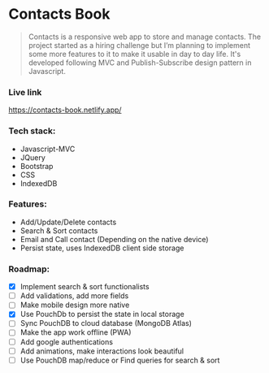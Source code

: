 # Contacts Book

> Contacts is a responsive web app to store and manage contacts. The
> project started as a hiring challenge but I’m planning to implement
> some more features to it to make it usable in day to day life. It's developed following MVC and Publish-Subscribe design pattern in Javascript.

### Live link

https://contacts-book.netlify.app/

### Tech stack:

- Javascript-MVC
- JQuery
- Bootstrap
- CSS
- IndexedDB

### Features:

- Add/Update/Delete contacts
- Search & Sort contacts
- Email and Call contact (Depending on the native device)
- Persist state, uses IndexedDB client side storage

### Roadmap:

 - [x] Implement search & sort functionalists
 - [ ] Add validations, add more fields
 - [ ] Make mobile design more native
 - [x] Use PouchDb to persist the state in local storage
 - [ ] Sync PouchDB to cloud database (MongoDB Atlas)
 - [ ] Make the app work offline (PWA)
 - [ ] Add google authentications
 - [ ] Add animations, make interactions look beautiful
 - [ ] Use PouchDB map/reduce or Find queries for search & sort
